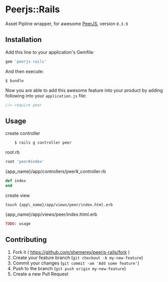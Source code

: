 # Peerjs::Rails

Asset Pipline wrapper, for awesome [PeerJS](https://github.com/peers/peerjs), version `0.3.9`

## Installation

Add this line to your application's Gemfile:

```ruby
gem 'peerjs-rails'
```

And then execute:

    $ bundle

Now you are able to add this awesome feature into your product by adding
following into your `application.js` file:

```js
//= require peer
```

## Usage

<!-- TODO: Write usage instructions here -->

create controller

		$ rails g controller peer

root.rb

```ruby
root 'peer#index'
```

{app\_name}/app/controllers/peer¥\_controller.rb

```ruby
def index
end
```

create view

```
touch {app\_name}/app/views/peer/index.html.erb
```

{app\_name}/app/views/peer/index.html.erb

```ruby
TODO: usage 

```


## Contributing

1. Fork it ( https://github.com/shemerey/peerjs-rails/fork )
2. Create your feature branch (`git checkout -b my-new-feature`)
3. Commit your changes (`git commit -am 'Add some feature'`)
4. Push to the branch (`git push origin my-new-feature`)
5. Create a new Pull Request
